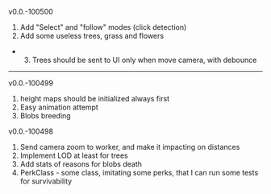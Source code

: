 v0.0.-100500
1. Add "Select" and "follow" modes (click detection)
2. Add some useless trees, grass and flowers
- 3. Trees should be sent to UI only when move camera, with debounce


--------------------------
v0.0.-100499
1. height maps should be initialized always first
2. Easy animation attempt
3. Blobs breeding

v0.0.-100498
1. Send camera zoom to worker, and make it impacting on distances
2. Implement LOD at least for trees
3. Add stats of reasons for blobs death
4. PerkClass - some class, imitating some perks, that I can run some tests for survivability